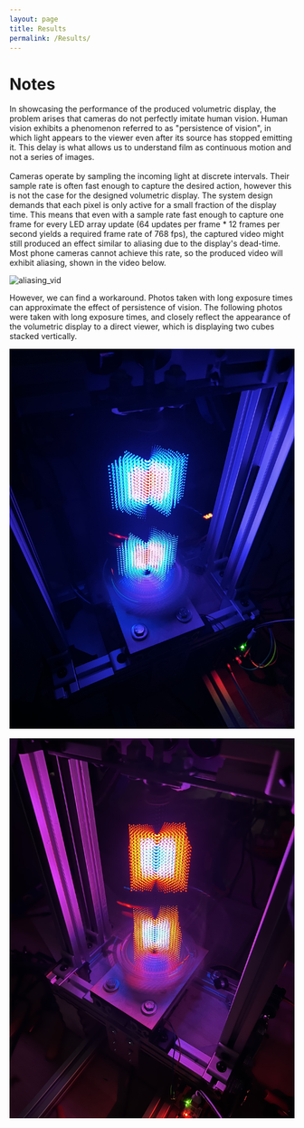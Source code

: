 ```yaml
---
layout: page
title: Results
permalink: /Results/
---
```


# Notes
In showcasing the performance of the produced volumetric display, the problem arises that cameras do not perfectly imitate human vision. Human vision exhibits a phenomenon referred to as "persistence of vision", in which light appears to the viewer even after its source has stopped emitting it. This delay is what allows us to understand film as continuous motion and not a series of images.\
\
Cameras operate by sampling the incoming light at discrete intervals. Their sample rate is often fast enough to capture the desired action, however this is not the case for the designed volumetric display. The system design demands that each pixel is only active for a small fraction of the display time. This means that even with a sample rate  fast enough to capture one frame for every LED array update (64 updates per frame * 12 frames per second  yields a required frame rate of 768 fps), the captured video might still produced an effect similar to aliasing due to the display's dead-time. Most phone cameras cannot achieve this rate, so the produced video will exhibit aliasing, shown in the video below.

![aliasing_vid](./assets/img/vid1.gif)

However, we can find a workaround. Photos taken with long exposure times can approximate the effect of persistence of vision. The following photos were taken with long exposure times, and closely reflect the appearance of the volumetric display to a direct viewer, which is displaying two cubes stacked vertically. 

![im1](./assets/img/voldisp_blue_almost.jpg)

![im2](./assets/img/voldisp_red_almost.jpg)



